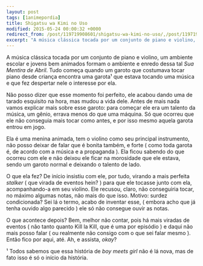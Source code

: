 ```yaml
---
layout: post
tags: [1animepordia]
title: Shigatsu wa Kimi no Uso
modified: 2015-05-24 00:00:32 +0000
redirect_from: /post/119719908601/shigatsu-wa-kimi-no-uso/,/post/119719908601/
excerpt: "A música clássica tocada por um conjunto de piano e violino, um ambiente escolar e jovens bem animados formam o ambiente e enredo dessa tal Sua Mentira de Abril. Tudo começa quando um garoto que costumava tocar piano desde criança encontra uma garota¹ que estava tocando uma música e que fez despertar nele o interesse por ela."
---
```


A música clássica tocada por um conjunto de piano e violino, um ambiente
escolar e jovens bem animados formam o ambiente e enredo dessa tal *Sua
Mentira de Abril*. Tudo começa quando um garoto que costumava tocar
piano desde criança encontra uma garota¹ que estava tocando uma música e
que fez despertar nele o interesse por ela.

Não posso dizer que esse momento foi perfeito, ele acabou dando uma de
tarado esquisito na hora, mas mudou a vida dele. Antes de mais nada
vamos explicar mais sobre esse garoto: para começar ele era um talento
da música, um gênio, errava menos do que uma máquina. Só que ocorreu que
ele não conseguia mais tocar como antes, e por isso mesmo aquela garota
entrou em jogo.

Ela é uma menina animada, tem o violino como seu principal instrumento,
não posso deixar de falar que é bonita também, e forte ( como toda
garota é, de acordo com a música e a propaganda ). Ela ficou sabendo do
que ocorreu com ele e não deixou ele ficar na morosidade que ele estava,
sendo um garoto normal e deixando o talento de lado.

O que ela fez? De início insistiu com ele, por tudo, virando a mais
perfeita *stalker* ( que virada de eventos hein? ) para que ele tocasse
junto com ela, acompanhando-a em seu violino. Ele recusou, claro, não
conseguiria tocar, no máximo algumas notas, não mais do que isso.
Motivo: surdez condicionada? Sei lá o termo, acabo de inventar esse, (
embora acho que já tenha ouvido algo parecido ) ele só não consegue
ouvir as notas.

O que acontece depois? Bem, melhor não contar, pois há mais viradas de
eventos ( não tanto quanto Kill la Kill, que é uma por episódio ) e
daqui não mais posso falar ( ou realmente não consigo com o que sei
falar mesmo ). Então fico por aqui, até. Ah, e assista, *okay*?

<!-- more -->

¹ Todos sabemos que essa história de *boy meets girl* não é lá nova, mas
de fato isso é só o início da história.


